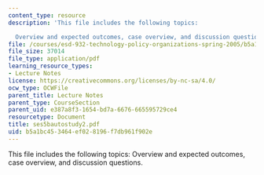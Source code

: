 ```yaml
---
content_type: resource
description: 'This file includes the following topics:

  Overview and expected outcomes, case overview, and discussion questions.'
file: /courses/esd-932-technology-policy-organizations-spring-2005/b5a1bc453464ef028196f7db961f902e_ses5bautostudy2.pdf
file_size: 37014
file_type: application/pdf
learning_resource_types:
- Lecture Notes
license: https://creativecommons.org/licenses/by-nc-sa/4.0/
ocw_type: OCWFile
parent_title: Lecture Notes
parent_type: CourseSection
parent_uid: e387a8f3-1654-bd7a-6676-665595729ce4
resourcetype: Document
title: ses5bautostudy2.pdf
uid: b5a1bc45-3464-ef02-8196-f7db961f902e
---
```

This file includes the following topics:
Overview and expected outcomes, case overview, and discussion questions.